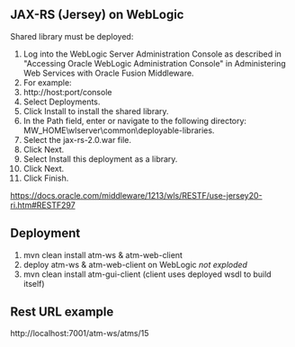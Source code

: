 ## JAX-RS (Jersey) on WebLogic
Shared library must be deployed:


1. Log into the WebLogic Server Administration Console as described in "Accessing Oracle WebLogic Administration Console" in Administering Web Services with Oracle Fusion Middleware.
2. For example:
3. http://host:port/console
4. Select Deployments.
5. Click Install to install the shared library.
6. In the Path field, enter or navigate to the following directory: MW_HOME\wlserver\common\deployable-libraries.
7. Select the jax-rs-2.0.war file.
8. Click Next.
9. Select Install this deployment as a library.
10. Click Next.
11. Click Finish.



https://docs.oracle.com/middleware/1213/wls/RESTF/use-jersey20-ri.htm#RESTF297


## Deployment
1. mvn clean install atm-ws & atm-web-client
2. deploy atm-ws & atm-web-client on WebLogic _not exploded_ 
3. mvn clean install atm-gui-client (client uses deployed wsdl to build itself)




## Rest URL example
http://localhost:7001/atm-ws/atms/15